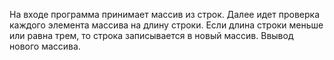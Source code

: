 На входе программа принимает массив из строк.
Далее идет проверка каждого элемента массива на длину строки. 
Если длина строки меньше или равна трем, то строка записывается в новый массив.
Ввывод нового массива.